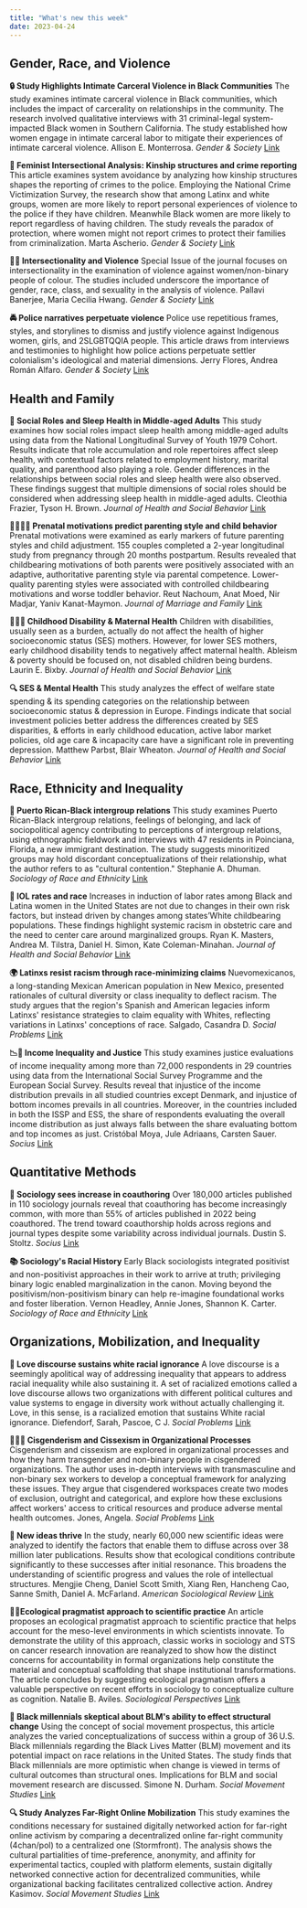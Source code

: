 ```yaml
---
title: "What's new this week"
date: 2023-04-24
---
```



## Gender, Race, and Violence

**🔒 Study Highlights Intimate Carceral Violence in Black Communities** The study examines intimate carceral violence in Black communities, which includes the impact of carcerality on relationships in the community. The research involved qualitative interviews with 31 criminal-legal system-impacted Black women in Southern California. The study established how women engage in intimate carceral labor to mitigate their experiences of intimate carceral violence. Allison E.  Monterrosa. *Gender & Society* [Link](https://doi.org/10.1177/08912432231171169)

**🚨 Feminist Intersectional Analysis: Kinship structures and crime reporting** This article examines system avoidance by analyzing how kinship structures shapes the reporting of crimes to the police. Employing the National Crime Victimization Survey, the research show that among Latinx and white groups, women are more likely to report personal experiences of violence to the police if they have children. Meanwhile Black women are more likely to report regardless of having children. The study reveals the paradox of protection, where women might not report crimes to protect their families from criminalization. Marta  Ascherio. *Gender & Society* [Link](https://doi.org/10.1177/08912432231171170)

**👥💥 Intersectionality and Violence** Special Issue of the journal focuses on intersectionality in the examination of violence against women/non-binary people of colour. The studies included underscore the importance of gender, race, class, and sexuality in the analysis of violence. Pallavi  Banerjee, Maria Cecilia  Hwang. *Gender & Society* [Link](https://doi.org/10.1177/08912432231171444)

**🚔 Police narratives perpetuate violence** Police use repetitious frames, styles, and storylines to dismiss and justify violence against Indigenous women, girls, and 2SLGBTQQIA people. This article draws from interviews and testimonies to highlight how police actions perpetuate settler colonialism's ideological and material dimensions. Jerry  Flores, Andrea  Román Alfaro. *Gender & Society* [Link](https://doi.org/10.1177/08912432231171171)

## Health and Family

**🛌 Social Roles and Sleep Health in Middle-aged Adults** This study examines how social roles impact sleep health among middle-aged adults using data from the National Longitudinal Survey of Youth 1979 Cohort. Results indicate that role accumulation and role repertoires affect sleep health, with contextual factors related to employment history, marital quality, and parenthood also playing a role. Gender differences in the relationships between social roles and sleep health were also observed. These findings suggest that multiple dimensions of social roles should be considered when addressing sleep health in middle-aged adults. Cleothia  Frazier, Tyson H.  Brown. *Journal of Health and Social Behavior* [Link](https://doi.org/10.1177/00221465231167838)

**👨‍👩‍👦‍👦 Prenatal motivations predict parenting style and child behavior** Prenatal motivations were examined as early markers of future parenting styles and child adjustment. 155 couples completed a 2-year longitudinal study from pregnancy through 20 months postpartum. Results revealed that childbearing motivations of both parents were positively associated with an adaptive, authoritative parenting style via parental competence. Lower-quality parenting styles were associated with controlled childbearing motivations and worse toddler behavior. Reut Nachoum, Anat Moed, Nir Madjar, Yaniv Kanat-Maymon. *Journal of Marriage and Family* [Link](https://doi.org/10.1111/jomf.12917)

**👩‍👦‍👦 Childhood Disability & Maternal Health** Children with disabilities, usually seen as a burden, actually do not affect the health of higher socioeconomic status (SES) mothers. However, for lower SES mothers, early childhood disability tends to negatively affect maternal health. Ableism & poverty should be focused on, not disabled children being burdens. Laurin E.  Bixby. *Journal of Health and Social Behavior* [Link](https://doi.org/10.1177/00221465231167560)

**🔍 SES & Mental Health** This study analyzes the effect of welfare state spending & its spending categories on the relationship between socioeconomic status & depression in Europe. Findings indicate that social investment policies better address the differences created by SES disparities, & efforts in early childhood education, active labor market policies, old age care & incapacity care have a significant role in preventing depression. Matthew  Parbst, Blair  Wheaton. *Journal of Health and Social Behavior* [Link](https://doi.org/10.1177/00221465231166334)

## Race,  Ethnicity and Inequality

**👥 Puerto Rican-Black intergroup relations** This study examines Puerto Rican-Black intergroup relations, feelings of belonging, and lack of sociopolitical agency contributing to perceptions of intergroup relations, using ethnographic fieldwork and interviews with 47 residents in Poinciana, Florida, a new immigrant destination. The study suggests minoritized groups may hold discordant conceptualizations of their relationship, what the author refers to as "cultural contention." Stephanie A.  Dhuman. *Sociology of Race and Ethnicity* [Link](https://doi.org/10.1177/23326492231169249)

**🤰 IOL rates and race** Increases in induction of labor rates among Black and Latina women in the United States are not due to changes in their own risk factors, but instead driven by changes among states’White childbearing populations. These findings highlight systemic racism in obstetric care and the need to center care around marginalized groups. Ryan K.  Masters, Andrea M.  Tilstra, Daniel H.  Simon, Kate  Coleman-Minahan. *Journal of Health and Social Behavior* [Link](https://doi.org/10.1177/00221465231165284)

**🌍 Latinxs resist racism through race-minimizing claims** Nuevomexicanos, a long-standing Mexican American population in New Mexico, presented rationales of cultural diversity or class inequality to deflect racism. The study argues that the region's Spanish and American legacies inform Latinxs' resistance strategies to claim equality with Whites, reflecting variations in Latinxs' conceptions of race. Salgado, Casandra D. *Social Problems* [Link](https://doi.org/10.1093/socpro/spad004)

**📉🤔 Income Inequality and Justice** This study examines justice evaluations of income inequality among more than 72,000 respondents in 29 countries using data from the International Social Survey Programme and the European Social Survey. Results reveal that injustice of the income distribution prevails in all studied countries except Denmark, and injustice of bottom incomes prevails in all countries. Moreover, in the countries included in both the ISSP and ESS, the share of respondents evaluating the overall income distribution as just always falls between the share evaluating bottom and top incomes as just. Cristóbal  Moya, Jule  Adriaans, Carsten  Sauer. *Socius* [Link](https://doi.org/10.1177/23780231231171581)

## Quantitative Methods

**📝 Sociology sees increase in coauthoring** Over 180,000 articles published in 110 sociology journals reveal that coauthoring has become increasingly common, with more than 55% of articles published in 2022 being coauthored. The trend toward coauthorship holds across regions and journal types despite some variability across individual journals. Dustin S.  Stoltz. *Socius* [Link](https://doi.org/10.1177/23780231231171115)


**📚 Sociology's Racial History** Early Black sociologists integrated positivist and non-positivist approaches in their work to arrive at truth; privileging binary logic enabled marginalization in the canon. Moving beyond the positivism/non-positivism binary can help re-imagine foundational works and foster liberation. Vernon  Headley, Annie  Jones, Shannon K.  Carter. *Sociology of Race and Ethnicity* [Link](https://doi.org/10.1177/23326492231170533)


## Organizations, Mobilization, and Inequality


**🧡 Love discourse sustains white racial ignorance** A love discourse is a seemingly apolitical way of addressing inequality that appears to address racial inequality while also sustaining it. A set of racialized emotions called a love discourse allows two organizations with different political cultures and value systems to engage in diversity work without actually challenging it. Love, in this sense, is a racialized emotion that sustains White racial ignorance. Diefendorf, Sarah, Pascoe, C J. *Social Problems* [Link](https://doi.org/10.1093/socpro/spad019)

**🏢🏳️‍🌈 Cisgenderism and Cissexism in Organizational Processes** Cisgenderism and cissexism are explored in organizational processes and how they harm transgender and non-binary people in cisgendered organizations. The author uses in-depth interviews with transmasculine and non-binary sex workers to develop a conceptual framework for analyzing these issues. They argue that cisgendered workspaces create two modes of exclusion, outright and categorical, and explore how these exclusions affect workers' access to critical resources and produce adverse mental health outcomes. Jones, Angela. *Social Problems* [Link](https://doi.org/10.1093/socpro/spad017)

**🧐 New ideas thrive** In the study, nearly 60,000 new scientific ideas were analyzed to identify the factors that enable them to diffuse across over 38 million later publications. Results show that ecological conditions contribute significantly to these successes after initial resonance. This broadens the understanding of scientific progress and values the role of intellectual structures. Mengjie  Cheng, Daniel Scott  Smith, Xiang  Ren, Hancheng  Cao, Sanne  Smith, Daniel A.  McFarland. *American Sociological Review* [Link](https://doi.org/10.1177/00031224231166955)

**🔬🧪Ecological pragmatist approach to scientific practice** An article proposes an ecological pragmatist approach to scientific practice that helps account for the meso-level environments in which scientists innovate. To demonstrate the utility of this approach, classic works in sociology and STS on cancer research innovation are reanalyzed to show how the distinct concerns for accountability in formal organizations help constitute the material and conceptual scaffolding that shape institutional transformations. The article concludes by suggesting ecological pragmatism offers a valuable perspective on recent efforts in sociology to conceptualize culture as cognition. Natalie B.  Aviles. *Sociological Perspectives* [Link](https://doi.org/10.1177/07311214231167173)

**📰 Black millennials skeptical about BLM's ability to effect structural change** Using the concept of social movement prospectus, this article analyzes the varied conceptualizations of success within a group of 36 U.S. Black millennials regarding the Black Lives Matter (BLM) movement and its potential impact on race relations in the United States. The study finds that Black millennials are more optimistic when change is viewed in terms of cultural outcomes than structural ones. Implications for BLM and social movement research are discussed. Simone N.  Durham. *Social Movement Studies* [Link](https://doi.org/10.1080/14742837.2023.2204425)

**🔍 Study Analyzes Far-Right Online Mobilization** This study examines the conditions necessary for sustained digitally networked action for far-right online activism by comparing a decentralized online far-right community (4chan/pol) to a centralized one (Stormfront). The analysis shows the cultural partialities of time-preference, anonymity, and affinity for experimental tactics, coupled with platform elements, sustain digitally networked connective action for decentralized communities, while organizational backing facilitates centralized collective action. Andrey  Kasimov. *Social Movement Studies* [Link](https://doi.org/10.1080/14742837.2023.2204427)